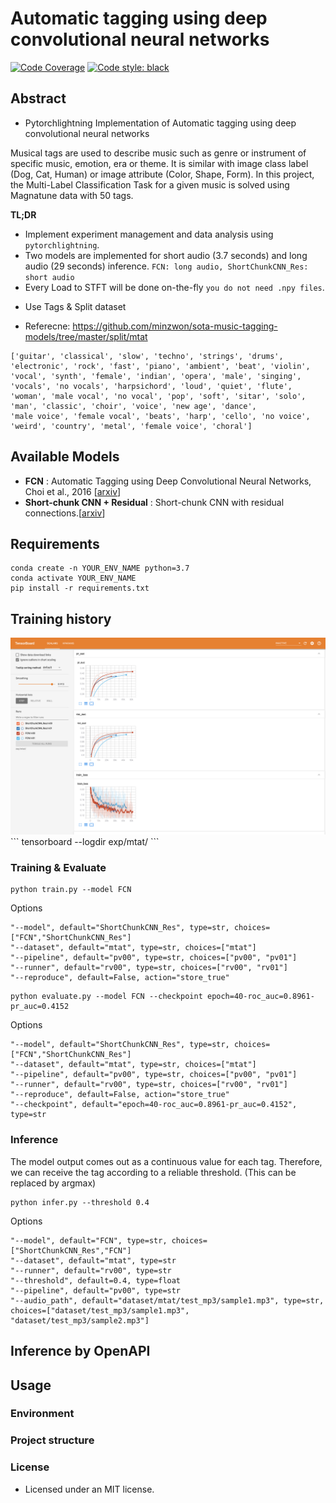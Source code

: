 # Automatic tagging using deep convolutional neural networks

[![Code Coverage](https://codecov.io/gh/HephaestusProject/template/branch/master/graph/badge.svg)](https://codecov.io/gh/HephaestusProject/template)
[![Code style: black](https://img.shields.io/badge/code%20style-black-000000.svg)](https://github.com/psf/black)

## Abstract

* Pytorchlightning Implementation of Automatic tagging using deep convolutional neural networks

Musical tags are used to describe music such as genre or instrument of specific music, emotion, era or theme. It is similar with image class label (Dog, Cat, Human) or image attribute (Color, Shape, Form). In this project, the Multi-Label Classification Task for a given music is solved using Magnatune data with 50 tags.

**TL;DR**
- Implement experiment management and data analysis using `pytorchlightning`.
- Two models are implemented for short audio (3.7 seconds) and long audio (29 seconds) inference. `FCN: long audio, ShortChunkCNN_Res: short audio`
- Every Load to STFT will be done on-the-fly `you do not need .npy files`.


* Use Tags & Split dataset
- Referecne: https://github.com/minzwon/sota-music-tagging-models/tree/master/split/mtat
```
['guitar', 'classical', 'slow', 'techno', 'strings', 'drums',
'electronic', 'rock', 'fast', 'piano', 'ambient', 'beat', 'violin',
'vocal', 'synth', 'female', 'indian', 'opera', 'male', 'singing',
'vocals', 'no vocals', 'harpsichord', 'loud', 'quiet', 'flute',
'woman', 'male vocal', 'no vocal', 'pop', 'soft', 'sitar', 'solo',
'man', 'classic', 'choir', 'voice', 'new age', 'dance',
'male voice', 'female vocal', 'beats', 'harp', 'cello', 'no voice',
'weird', 'country', 'metal', 'female voice', 'choral']
```

## Available Models

- **FCN** : Automatic Tagging using Deep Convolutional Neural Networks, Choi et al., 2016 [[arxiv](https://arxiv.org/abs/1606.00298)]
- **Short-chunk CNN + Residual** : Short-chunk CNN with residual connections.[[arxiv](https://arxiv.org/abs/2006.00751)]

## Requirements

```
conda create -n YOUR_ENV_NAME python=3.7
conda activate YOUR_ENV_NAME
pip install -r requirements.txt
```

## Training history

<img src="img/tensorload_log.png">
```
tensorboard --logdir exp/mtat/ 
```


### Training & Evaluate
```
python train.py --model FCN
```
Options
```
"--model", default="ShortChunkCNN_Res", type=str, choices=["FCN","ShortChunkCNN_Res"]
"--dataset", default="mtat", type=str, choices=["mtat"]
"--pipeline", default="pv00", type=str, choices=["pv00", "pv01"]
"--runner", default="rv00", type=str, choices=["rv00", "rv01"]
"--reproduce", default=False, action="store_true"
```

```
python evaluate.py --model FCN --checkpoint epoch=40-roc_auc=0.8961-pr_auc=0.4152
```
Options
```
"--model", default="ShortChunkCNN_Res", type=str, choices=["FCN","ShortChunkCNN_Res"]
"--dataset", default="mtat", type=str, choices=["mtat"]
"--pipeline", default="pv00", type=str, choices=["pv00", "pv01"]
"--runner", default="rv00", type=str, choices=["rv00", "rv01"]
"--reproduce", default=False, action="store_true"
"--checkpoint", default="epoch=40-roc_auc=0.8961-pr_auc=0.4152", type=str
```
### Inference
The model output comes out as a continuous value for each tag. Therefore, we can receive the tag according to a reliable threshold. (This can be replaced by argmax)
```
python infer.py --threshold 0.4
```
Options
```
"--model", default="FCN", type=str, choices=["ShortChunkCNN_Res","FCN"]
"--dataset", default="mtat", type=str
"--runner", default="rv00", type=str
"--threshold", default=0.4, type=float
"--pipeline", default="pv00", type=str
"--audio_path", default="dataset/mtat/test_mp3/sample1.mp3", type=str, choices=["dataset/test_mp3/sample1.mp3", "dataset/test_mp3/sample2.mp3"]
```

## Inference by OpenAPI

## Usage

### Environment

### Project structure

### License
* Licensed under an MIT license.

